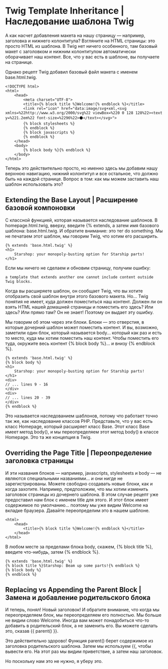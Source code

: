 # Twig Template Inheritance | Наследование шаблона Twig

А как насчет добавления макета на нашу страницу — например, заголовка и нижнего колонтитула? Взгляните на HTML страницы: это просто HTML из шаблона. В Twig нет ничего особенного, там базовый макет с заголовком и нижним колонтитулом автоматически оборачивает наш контент. Все, что у вас есть в шаблоне, вы получаете на странице.

Однако рецепт Twig добавил базовый файл макета с именем base.html.twig.

```twig
<!DOCTYPE html>
<html>
    <head>
        <meta charset="UTF-8">
        <title>{% block title %}Welcome!{% endblock %}</title>
        <link rel="icon" href="data:image/svg+xml,<svg xmlns=%22http://www.w3.org/2000/svg%22 viewBox=%220 0 128 128%22><text y=%221.2em%22 font-size=%2296%22>⚫️</text></svg>">
        {% block stylesheets %}
        {% endblock %}
        {% block javascripts %}
        {% endblock %}
    </head>
    <body>
        {% block body %}{% endblock %}
    </body>
</html>
```

Теперь это действительно просто, но именно здесь мы добавим нашу верхнюю навигацию, нижний колонтитул и все остальное, что должно быть на каждой странице. Вопрос в том: как мы можем заставить наш шаблон использовать это?

## Extending the Base Layout | Расширение базовой компоновки

С классной функцией, которая называется наследование шаблонов. В homepage.html.twig, вверху, введите {% extends, а затем имя базового шаблона: base.html.twig. И обратите внимание: это тег do something. Мы не печатаем этот шаблон, мы говорим Twig, что хотим его расширить.

```twig
{% extends 'base.html.twig' %}
<h1>
    Starshop: your monopoly-busting option for Starship parts!
</h1>
```

Если мы ничего не сделаем и обновим страницу, получим ошибку:

```
a template that extends another one cannot include content outside Twig blocks.
```

Когда вы расширяете шаблон, он сообщает Twig, что вы хотите отобразить свой шаблон внутри этого базового макета. Но... Twig понятия не имеет, куда должен поместиться наш контент. Должен ли он взять HTML нашей домашней страницы и поместить его здесь? Или здесь? Или прямо там? Он не знает! Поэтому он выдает эту ошибку.

Мы говорим об этом через эти блоки. Блоки — это отверстия, в которые дочерний шаблон может поместить контент. И вы, возможно, заметили один блок, который называется body... который как раз и есть то место, куда мы хотим поместить наш контент. Чтобы поместить его туда, окружите весь контент {% block body %}... и внизу {% endblock %}.

```twig
{% extends 'base.html.twig' %}
{% block body %}
<h1>
    Starshop: your monopoly-busting option for Starship parts!
</h1>
<div>
// ... lines 9 - 16
</div>
<div>
// ... lines 20 - 39
</div>
{% endblock %}
```

Это называется наследованием шаблонов, потому что работает точно так же, как наследование классов PHP. Представьте, что у вас есть класс Homepage, который расширяет класс Base. Этот класс Base имеет метод body(), и мы переопределяем этот метод body() в классе Homepage. Это та же концепция в Twig.

## Overriding the Page Title | Переопределение заголовка страницы

И эти названия блоков — например, javascripts, stylesheets и body — не являются специальными названиями... и они нигде не зарегистрированы. Можете свободно создавать новые блоки, как и когда захотите. Например, предположим, что мы хотим изменить заголовок страницы из дочернего шаблона. В этом случае рецепт уже предоставил нам блок с именем title для этого. И этот блок имеет содержимое по умолчанию... поэтому мы уже видим Welcome на вкладке браузера. Давайте переопределим это в нашем шаблоне.

```twig
<html>
    <head>
        <title>{% block title %}Welcome!{% endblock %}</title>
    </head>
</html>
```

В любом месте за пределами блока body, скажем, {% block title %}, введите что-нибудь, затем {% endblock %}.

```twig
{% extends 'base.html.twig' %}
{% block title %}Starshop: Beam up some parts!{% endblock %}
{% block body %}
{% endblock %}
```

## Replacing vs Appending the Parent Block | Замена и добавление родительского блока

И теперь, понял! Новый заголовок! И обратите внимание, что когда мы переопределяем блок, мы переопределяем его полностью. Мы больше не видим слово Welcome. Иногда вам может понадобиться что-то добавить в родительский блок, а не заменить его. Вы можете сделать это, сказав {{ parent() }}.

Это действительно здорово! Функция parent() берет содержимое из заголовка родительского шаблона. Затем мы используем {{, чтобы вывести его. На этот раз мы видим приветствие, а затем наш заголовок.

Но поскольку нам это не нужно, я уберу это. 
